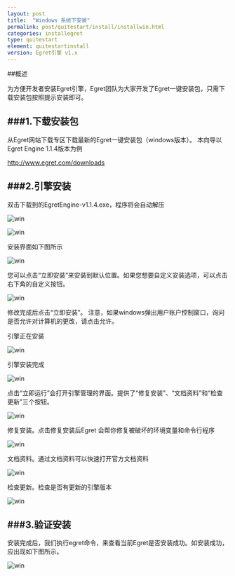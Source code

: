 ```yaml
---
layout: post
title:  "Windows 系统下安装"
permalink: post/quitestart/install/installwin.html
categories: installegret
type: quitestart
element: quitestartinstall
version: Egret引擎 v1.x
---
```


##概述

为方便开发者安装Egret引擎，Egret团队为大家开发了Egret一键安装包，只需下载安装包按照提示安装即可。

###1.下载安装包
---

从Egret网站下载专区下载最新的Egret一键安装包（windows版本）。 本向导以Egret Engine 1.1.4版本为例

<a href="http://www.egret.com/downloads" target="_blank">http://www.egret.com/downloads</a>



###2.引擎安装
---

双击下载到的EgretEngine-v1.1.4.exe，程序将会自动解压

![win]({{site.baseurl}}/assets/img/wini1.png)

![win]({{site.baseurl}}/assets/img/wini2.png)

安装界面如下图所示

![win]({{site.baseurl}}/assets/img/wini3.png)

您可以点击“立即安装”来安装到默认位置。如果您想要自定义安装选项，可以点击右下角的自定义按钮。

![win]({{site.baseurl}}/assets/img/wini4.png)

修改完成后点击“立即安装”。
注意，如果windows弹出用户账户控制窗口，询问是否允许对计算机的更改，请点击允许。

引擎正在安装


![win]({{site.baseurl}}/assets/img/wini5.png)

引擎安装完成

![win]({{site.baseurl}}/assets/img/wini6.png)

点击“立即运行”会打开引擎管理的界面。提供了“修复安装”、“文档资料”和“检查更新”三个按钮。

![win]({{site.baseurl}}/assets/img/wini7.png)

修复安装。点击修复安装后Egret 会帮你修复被破坏的环境变量和命令行程序

![win]({{site.baseurl}}/assets/img/wini8.png)

文档资料。通过文档资料可以快速打开官方文档资料

![win]({{site.baseurl}}/assets/img/wini9.png)

检查更新。检查是否有更新的引擎版本


![win]({{site.baseurl}}/assets/img/wini10.png)

###3.验证安装
---

安装完成后，我们执行egret命令，来查看当前Egret是否安装成功。如安装成功，应出现如下图所示。

![win]({{site.baseurl}}/assets/img/wini11.png)

